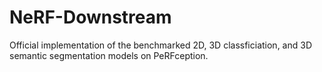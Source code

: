 # NeRF-Downstream
Official implementation of the benchmarked 2D, 3D classficiation, and 3D semantic segmentation models on PeRFception. 
